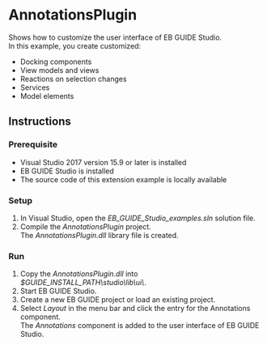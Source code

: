 
# AnnotationsPlugin

Shows how to customize the user interface of EB GUIDE Studio.\
In this example, you create customized: 
* Docking components
* View models and views
* Reactions on selection changes
* Services
* Model elements

## Instructions

### Prerequisite
* Visual Studio 2017 version 15.9 or later is installed
* EB GUIDE Studio is installed
* The source code of this extension example is locally available

### Setup
1. In Visual Studio, open the _EB\_GUIDE\_Studio\_examples.sln_ solution file.
2. Compile the _AnnotationsPlugin_ project.\
The _AnnotationsPlugin.dll_ library file is created. 

### Run
1. Copy the _AnnotationsPlugin.dll_ into _$GUIDE_INSTALL_PATH\\studio\\lib\\ui\\_.
2. Start EB GUIDE Studio.
3. Create a new EB GUIDE project or load an existing project.
4. Select *Layout* in the menu bar and click the entry for the Annotations component.\
The _Annotations_ component is added to the user interface of EB GUIDE Studio.
